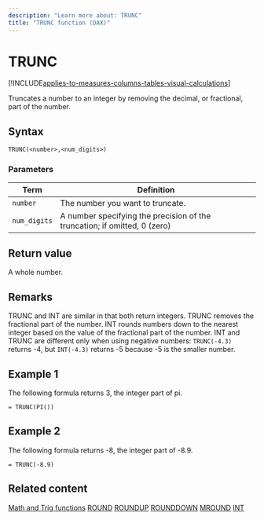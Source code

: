 ```yaml
---
description: "Learn more about: TRUNC"
title: "TRUNC function (DAX)"
---
```

# TRUNC

[!INCLUDE[applies-to-measures-columns-tables-visual-calculations](includes/applies-to-measures-columns-tables-visual-calculations.md)]

Truncates a number to an integer by removing the decimal, or fractional, part of the number.

## Syntax

```dax
TRUNC(<number>,<num_digits>)
```

### Parameters

|Term|Definition|
|--------|--------------|
|`number`|The number you want to truncate.|
|`num_digits`|A number specifying the precision of the truncation; if omitted, 0 (zero)|

## Return value

A whole number.

## Remarks

TRUNC and INT are similar in that both return integers. TRUNC removes the fractional part of the number. INT rounds numbers down to the nearest integer based on the value of the fractional part of the number. INT and TRUNC are different only when using negative numbers: `TRUNC(-4.3)` returns -4, but `INT(-4.3)` returns -5 because -5 is the smaller number.

## Example 1

The following formula returns 3, the integer part of pi.

```dax
= TRUNC(PI())
```

## Example 2

The following formula returns -8, the integer part of -8.9.

```dax
= TRUNC(-8.9)
```

## Related content

[Math and Trig functions](math-and-trig-functions-dax.md)
[ROUND](round-function-dax.md)
[ROUNDUP](roundup-function-dax.md)
[ROUNDDOWN](rounddown-function-dax.md)
[MROUND](mround-function-dax.md)
[INT](int-function-dax.md)
